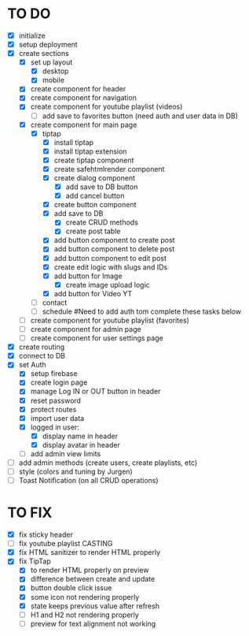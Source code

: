 # TO DO

- [x] initialize
- [x] setup deployment
- [x] create sections
  - [x] set up layout
    - [x] desktop
    - [x] mobile
  - [x] create component for header
  - [x] create component for navigation
  - [x] create component for youtube playlist (videos)
    - [ ] add save to favorites button (need auth and user data in DB)
  - [x] create component for main page
    - [x] tiptap
      - [x] install tiptap
      - [x] install tiptap extension
      - [x] create tiptap component
      - [x] create safehtmlrender component
      - [x] create dialog component
        - [x] add save to DB button
        - [x] add cancel button
      - [x] create button component
      - [x] add save to DB
        - [x] create CRUD methods
        - [x] create post table
      - [x] add button component to create post
      - [x] add button component to delete post
      - [x] add button component to edit post
      - [x] create edit logic with slugs and IDs
      - [x] add button for Image
        - [x] create image upload logic
      - [x] add button for Video YT
    - [ ] contact
    - [ ] schedule
    #Need to add auth tom complete these tasks below
  - [ ] create component for youtube playlist (favorites)
  - [ ] create component for admin page
  - [ ] create component for user settings page
- [x] create routing
- [x] connect to DB
- [x] set Auth
  - [x] setup firebase
  - [x] create login page
  - [x] manage Log IN or OUT button in header
  - [x] reset password
  - [x] protect routes
  - [x] import user data
  - [x] logged in user:
    - [x] display name in header
    - [x] display avatar in header
  - [ ] add admin view limits
- [ ] add admin methods (create users, create playlists, etc)
- [ ] style (colors and tuning by Jurgen)
- [ ] Toast Notification (on all CRUD operations)

# TO FIX

- [x] fix sticky header
- [ ] fix youtube playlist CASTING
- [x] fix HTML sanitizer to render HTML properly
- [x] fix TipTap 
  - [x] to render HTML properly on preview
  - [x] difference between create and update
  - [x] button double click issue
  - [x] some icon not rendering properly
  - [x] state keeps previous value after refresh
  - [ ] H1 and H2 not rendering properly
  - [ ] preview for text alignment not working